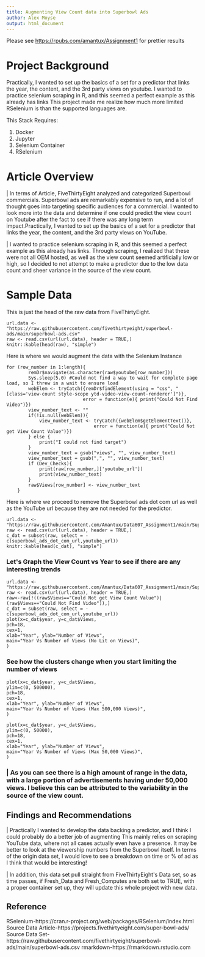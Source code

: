 ```yaml
---
title: Augmenting View Count data into Superbowl Ads
author: Alex Moyse
output: html_document
---
```

Please see https://rpubs.com/amantux/Assignment1 for prettier results

<h1> Project Background </h1>

  Practically, I wanted to set up the basics of a set for a predictor that links the year, the content, and the 3rd party views on youtube.
I wanted to practice selenium scraping in R, and this seemed a perfect example as this already has links
This project made me realize how much more limited RSelenium is than the supported languages are.

This Stack Requires:

1. Docker
2. Jupyter
3. Selenium Container
4. RSelenium


  
<h1> Article Overview </h1>

|   In terms of Article, FiveThirtyEight analyzed and categorized Superbowl commercials. Superbowl ads are remarkably expensive to run, and a lot of thought goes into targeting specific audiences for a commercial. I wanted to look more into the data and determine if one could predict the view count on Youtube after the fact to see if there was any long term impact.Practically, I wanted to set up the basics of a set for a predictor that links the year, the content, and the 3rd party views on YouTube.

|   I wanted to practice selenium scraping in R, and this seemed a perfect example as this already has links. Through scraping, I realized that these were not all OEM hosted, as well as the view count seemed artificially low or high, so I decided to not attempt to make a predictor due to the low data count and sheer variance in the source of the view count.

  

<h1> Sample Data </h1>


This is just the head of the raw data from FiveThirtyEight.  
```{r, echo=TRUE}
url.data <- "https://raw.githubusercontent.com/fivethirtyeight/superbowl-ads/main/superbowl-ads.csv"
raw <- read.csv(url(url.data), header = TRUE,)
knitr::kable(head(raw), "simple")
```

Here is where we would augment the data with the Selenium Instance
```{r, eval=FALSE}
for (row_number in 1:length){
        remDr$navigate(as.character(raw$youtube[row_number]))
        Sys.sleep(5.0) #Could not find a way to wait for complete page load, so I threw in a wait to ensure load
        webElem <- tryCatch({remDr$findElement(using = "css", "[class='view-count style-scope ytd-video-view-count-renderer']")},
                            error = function(e){ print("Could Not Find Video")})
        view_number_text <- ""
        if(!is.null(webElem)){
            view_number_text <- tryCatch({webElem$getElementText()},
                                error = function(e){ print("Could Not get View Count Value")})
        } else {
            print("I could not find target")
        }
        view_number_text = gsub("views", "", view_number_text)
        view_number_text = gsub(",", "", view_number_text)
        if (Dev_Checks){
            print(raw[row_number,]['youtube_url'])
            print(view_number_text)
        }
        raw$Views[row_number] <- view_number_text
    }
```


Here is where we proceed to remove the Superbowl ads dot com url as well as the YouTube url because they are not needed for the predictor. 

```{r, echo=TRUE}
url.data <- "https://raw.githubusercontent.com/Amantux/Data607_Assignment1/main/Superbowl_adds_count.csv"
raw <- read.csv(url(url.data), header = TRUE,) 
c_dat = subset(raw, select = -c(superbowl_ads_dot_com_url,youtube_url))
knitr::kable(head(c_dat), "simple")
```

<h3> Let's Graph the View Count vs Year to see if there are any interesting trends </h3>

```{r, echo=FALSE}
url.data <- "https://raw.githubusercontent.com/Amantux/Data607_Assignment1/main/Superbowl_adds_count.csv"
raw <- read.csv(url(url.data), header = TRUE,)
raw<-raw[!((raw$Views=="Could Not get View Count Value")|(raw$Views=="Could Not Find Video")),]
c_dat = subset(raw, select = -c(superbowl_ads_dot_com_url,youtube_url))
plot(x=c_dat$year, y=c_dat$Views,
pch=18,
cex=1,
xlab="Year", ylab="Number of Views",
main="Year Vs Number of Views (No Lit on Views)",
)
```


<h3> See how the clusters change when you start limiting the number of views </h3>


```{r, echo=FALSE}
plot(x=c_dat$year, y=c_dat$Views,
ylim=c(0, 500000),
pch=18,
cex=1,
xlab="Year", ylab="Number of Views",
main="Year Vs Number of Views (Max 500,000 Views)",
)
```


```{r, echo=FALSE}
plot(x=c_dat$year, y=c_dat$Views,
ylim=c(0, 50000),
pch=18,
cex=1,
xlab="Year", ylab="Number of Views",
main="Year Vs Number of Views (Max 50,000 Views)",
)
```
<H3> 

|   As you can see there is a high amount of range in the data, with a large portion of advertisements having under 50,000 views. I believe this can be attributed to the variability in the source of the view count. 
</H3>
<H2> Findings and Recommendations </H2>
|   Practically I wanted to develop the data backing a predictor, and I think I could probably do a better job of augmenting
 This mainly relies on scraping YouTube data, where not all cases actually even have a presence. It may be better
 to look at the viewership numbers from the Superbowl itself. 
 In terms of the origin data set, I would love to see a breakdown on time or % of ad as I think that would be interesting!
  
|   In addition, this data set pull straight from FiveThirtyEight's Data set, so as time passes, if Fresh_Data and Fresh_Computes are both set to TRUE, with a proper container set up, they will update this whole project with new data. 

<H2> Reference </H2>
RSelenium-https://cran.r-project.org/web/packages/RSelenium/index.html
Source Data Article-https://projects.fivethirtyeight.com/super-bowl-ads/
Source Data Set-https://raw.githubusercontent.com/fivethirtyeight/superbowl-ads/main/superbowl-ads.csv
rmarkdown-https://rmarkdown.rstudio.com
  
  
  
  
